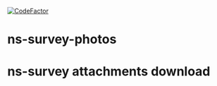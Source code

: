 [![CodeFactor](https://www.codefactor.io/repository/github/vwt-digital/ns-survey-photos/badge)](https://www.codefactor.io/repository/github/vwt-digital/ns-survey-photos)

# ns-survey-photos
ns-survey attachments download
=======
